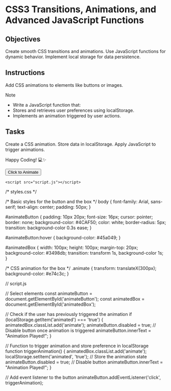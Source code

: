 # CSS3 Transitions, Animations, and Advanced JavaScript Functions

## Objectives

Create smooth CSS transitions and animations.
Use JavaScript functions for dynamic behavior.
Implement local storage for data persistence.

## Instructions
Add CSS animations to elements like buttons or images.

>[!NOTE]
> - Write a JavaScript function that:
> - Stores and retrieves user preferences using localStorage.
> - Implements an animation triggered by user actions.

## Tasks

Create a CSS animation.
Store data in localStorage.
Apply JavaScript to trigger animations.

Happy Coding! 💻✨

<!DOCTYPE html>
<html lang="en">
<head>
    <meta charset="UTF-8">
    <meta name="viewport" content="width=device-width, initial-scale=1.0">
    <title>CSS Animations with JavaScript</title>
    <link rel="stylesheet" href="styles.css">
</head>
<body>
    <button id="animateButton">Click to Animate</button>
    <div id="animatedBox"></div>
    
    <script src="script.js"></script>
</body>
</html>

/* styles.css */

/* Basic styles for the button and the box */
body {
    font-family: Arial, sans-serif;
    text-align: center;
    padding: 50px;
}

#animateButton {
    padding: 10px 20px;
    font-size: 16px;
    cursor: pointer;
    border: none;
    background-color: #4CAF50;
    color: white;
    border-radius: 5px;
    transition: background-color 0.3s ease;
}

#animateButton:hover {
    background-color: #45a049;
}

#animatedBox {
    width: 100px;
    height: 100px;
    margin-top: 20px;
    background-color: #3498db;
    transition: transform 1s, background-color 1s;
}

/* CSS animation for the box */
.animate {
    transform: translateX(300px);
    background-color: #e74c3c;
}

// script.js

// Select elements
const animateButton = document.getElementById('animateButton');
const animatedBox = document.getElementById('animatedBox');

// Check if the user has previously triggered the animation
if (localStorage.getItem('animated') === 'true') {
    animatedBox.classList.add('animate');
    animateButton.disabled = true; // Disable button once animation is triggered
    animateButton.innerText = "Animation Played!";
}

// Function to trigger animation and store preference in localStorage
function triggerAnimation() {
    animatedBox.classList.add('animate');
    localStorage.setItem('animated', 'true'); // Store the animation state
    animateButton.disabled = true; // Disable button
    animateButton.innerText = "Animation Played!";
}

// Add event listener to the button
animateButton.addEventListener('click', triggerAnimation);
